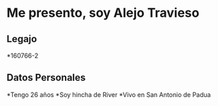 # Me presento, soy Alejo Travieso
## Legajo
*160766-2
## Datos Personales
*Tengo 26 años
*Soy hincha de River
*Vivo en San Antonio de Padua

